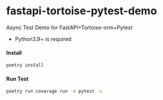 # fastapi-tortoise-pytest-demo

Async Test Demo for FastAPI+Tortoise-orm+Pytest
- Python3.9+ is required

#### Install

```bash
poetry install
```

#### Run Test

```bash
poetry run coverage run -m pytest -s
```
